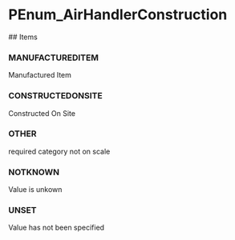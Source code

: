 # PEnum_AirHandlerConstruction

<!-- end of definition -->## Items

### MANUFACTUREDITEM
Manufactured Item

### CONSTRUCTEDONSITE
Constructed On Site

### OTHER
required category not on scale

### NOTKNOWN
Value is unkown

### UNSET
Value has not been specified
